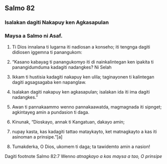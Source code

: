 Salmo 82
--------

### Isalakan dagiti Nakapuy ken Agkasapulan

### Maysa a Salmo ni Asaf.

1. Ti Dios innalana ti lugarna iti nadiosan a konseho;
   iti tengnga dagiti didiosen iggemna ti panangukom:
2. “Kasano kabayag ti panangukomyo iti di nainkalintegan
   ken ipakita ti panangidumduma kadagiti nadangkes? Ni Selah
3. Ikkam ti hustisia kadagiti nakapuy ken ulila;
   taginayonen ti kalintegan dagiti agsagsagaba ken napanglaw.
4. Isalakan dagiti nakapuy ken agkasapulan;
   isalakan ida iti ima dagiti nadangkes.”

5. Awan ti pannakaammo wenno pannakaawatda, magmagnada iti sipnget;
   agkintayeg amin a pundasion ti daga.

6. Kinunak, “Dioskayo, annak ti Kangatuan, dakayo amin;
7. nupay kasta, kas kadagiti tattao mataykayto, ket matnagkayto a kas iti asinoman a prinsipe.”[a]

8. Tumakderka, O Dios, ukomem ti daga;
   ta tawidemto amin a nasion!

Dagiti footnote
Salmo 82:7 Wenno *atnagkayo a kas maysa a tao, O prinsipe*
